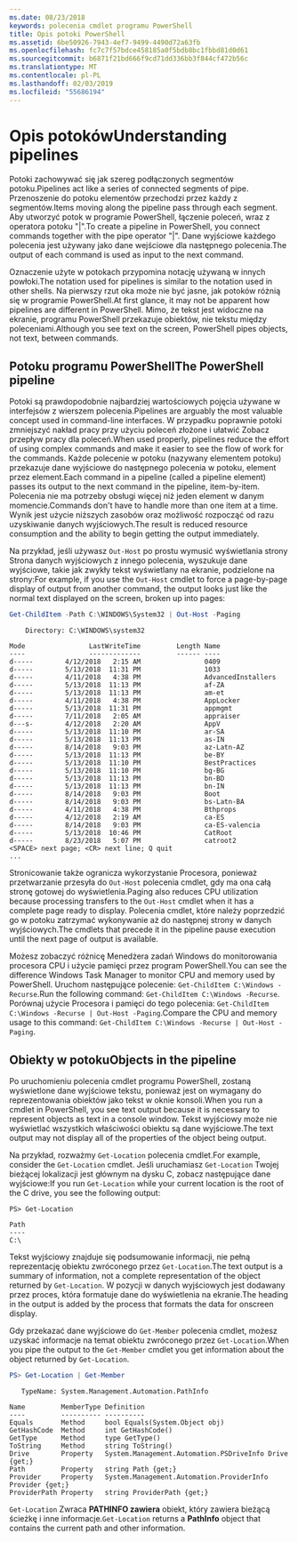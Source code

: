 ```yaml
---
ms.date: 08/23/2018
keywords: polecenia cmdlet programu PowerShell
title: Opis potoki PowerShell
ms.assetid: 6be50926-7943-4ef7-9499-4490d72a63fb
ms.openlocfilehash: fc7c7f57bdce458185a0f5bdb8bc1fbbd81d0d61
ms.sourcegitcommit: b6871f21bd666f9cd71dd336bb3f844cf472b56c
ms.translationtype: MT
ms.contentlocale: pl-PL
ms.lasthandoff: 02/03/2019
ms.locfileid: "55686194"
---
```

# <a name="understanding-pipelines"></a><span data-ttu-id="58910-103">Opis potoków</span><span class="sxs-lookup"><span data-stu-id="58910-103">Understanding pipelines</span></span>

<span data-ttu-id="58910-104">Potoki zachowywać się jak szereg podłączonych segmentów potoku.</span><span class="sxs-lookup"><span data-stu-id="58910-104">Pipelines act like a series of connected segments of pipe.</span></span> <span data-ttu-id="58910-105">Przenoszenie do potoku elementów przechodzi przez każdy z segmentów.</span><span class="sxs-lookup"><span data-stu-id="58910-105">Items moving along the pipeline pass through each segment.</span></span> <span data-ttu-id="58910-106">Aby utworzyć potok w programie PowerShell, łączenie poleceń, wraz z operatora potoku "|".</span><span class="sxs-lookup"><span data-stu-id="58910-106">To create a pipeline in PowerShell, you connect commands together with the pipe operator "|".</span></span> <span data-ttu-id="58910-107">Dane wyjściowe każdego polecenia jest używany jako dane wejściowe dla następnego polecenia.</span><span class="sxs-lookup"><span data-stu-id="58910-107">The output of each command is used as input to the next command.</span></span>

<span data-ttu-id="58910-108">Oznaczenie użyte w potokach przypomina notację używaną w innych powłoki.</span><span class="sxs-lookup"><span data-stu-id="58910-108">The notation used for pipelines is similar to the notation used in other shells.</span></span> <span data-ttu-id="58910-109">Na pierwszy rzut oka może nie być jasne, jak potoków różnią się w programie PowerShell.</span><span class="sxs-lookup"><span data-stu-id="58910-109">At first glance, it may not be apparent how pipelines are different in PowerShell.</span></span> <span data-ttu-id="58910-110">Mimo, że tekst jest widoczne na ekranie, programu PowerShell przekazuje obiektów, nie tekstu między poleceniami.</span><span class="sxs-lookup"><span data-stu-id="58910-110">Although you see text on the screen, PowerShell pipes objects, not text, between commands.</span></span>

## <a name="the-powershell-pipeline"></a><span data-ttu-id="58910-111">Potoku programu PowerShell</span><span class="sxs-lookup"><span data-stu-id="58910-111">The PowerShell pipeline</span></span>

<span data-ttu-id="58910-112">Potoki są prawdopodobnie najbardziej wartościowych pojęcia używane w interfejsów z wierszem polecenia.</span><span class="sxs-lookup"><span data-stu-id="58910-112">Pipelines are arguably the most valuable concept used in command-line interfaces.</span></span> <span data-ttu-id="58910-113">W przypadku poprawnie potoki zmniejszyć nakład pracy przy użyciu poleceń złożone i ułatwić Zobacz przepływ pracy dla poleceń.</span><span class="sxs-lookup"><span data-stu-id="58910-113">When used properly, pipelines reduce the effort of using complex commands and make it easier to see the flow of work for the commands.</span></span> <span data-ttu-id="58910-114">Każde polecenie w potoku (nazywany elementem potoku) przekazuje dane wyjściowe do następnego polecenia w potoku, element przez element.</span><span class="sxs-lookup"><span data-stu-id="58910-114">Each command in a pipeline (called a pipeline element) passes its output to the next command in the pipeline, item-by-item.</span></span> <span data-ttu-id="58910-115">Polecenia nie ma potrzeby obsługi więcej niż jeden element w danym momencie.</span><span class="sxs-lookup"><span data-stu-id="58910-115">Commands don't have to handle more than one item at a time.</span></span> <span data-ttu-id="58910-116">Wynik jest użycie niższych zasobów oraz możliwość rozpocząć od razu uzyskiwanie danych wyjściowych.</span><span class="sxs-lookup"><span data-stu-id="58910-116">The result is reduced resource consumption and the ability to begin getting the output immediately.</span></span>

<span data-ttu-id="58910-117">Na przykład, jeśli używasz `Out-Host` po prostu wymusić wyświetlania strony Strona danych wyjściowych z innego polecenia, wyszukuje dane wyjściowe, takie jak zwykły tekst wyświetlany na ekranie, podzielone na strony:</span><span class="sxs-lookup"><span data-stu-id="58910-117">For example, if you use the `Out-Host` cmdlet to force a page-by-page display of output from another command, the output looks just like the normal text displayed on the screen, broken up into pages:</span></span>

```powershell
Get-ChildItem -Path C:\WINDOWS\System32 | Out-Host -Paging
```

```Output
    Directory: C:\WINDOWS\system32

Mode                LastWriteTime         Length Name
----                -------------         ------ ----
d-----        4/12/2018   2:15 AM                0409
d-----        5/13/2018  11:31 PM                1033
d-----        4/11/2018   4:38 PM                AdvancedInstallers
d-----        5/13/2018  11:13 PM                af-ZA
d-----        5/13/2018  11:13 PM                am-et
d-----        4/11/2018   4:38 PM                AppLocker
d-----        5/13/2018  11:31 PM                appmgmt
d-----        7/11/2018   2:05 AM                appraiser
d---s-        4/12/2018   2:20 AM                AppV
d-----        5/13/2018  11:10 PM                ar-SA
d-----        5/13/2018  11:13 PM                as-IN
d-----        8/14/2018   9:03 PM                az-Latn-AZ
d-----        5/13/2018  11:13 PM                be-BY
d-----        5/13/2018  11:10 PM                BestPractices
d-----        5/13/2018  11:10 PM                bg-BG
d-----        5/13/2018  11:13 PM                bn-BD
d-----        5/13/2018  11:13 PM                bn-IN
d-----        8/14/2018   9:03 PM                Boot
d-----        8/14/2018   9:03 PM                bs-Latn-BA
d-----        4/11/2018   4:38 PM                Bthprops
d-----        4/12/2018   2:19 AM                ca-ES
d-----        8/14/2018   9:03 PM                ca-ES-valencia
d-----        5/13/2018  10:46 PM                CatRoot
d-----        8/23/2018   5:07 PM                catroot2
<SPACE> next page; <CR> next line; Q quit
...
```

<span data-ttu-id="58910-118">Stronicowanie także ogranicza wykorzystanie Procesora, ponieważ przetwarzanie przesyła do `Out-Host` polecenia cmdlet, gdy ma ona całą stronę gotowej do wyświetlenia.</span><span class="sxs-lookup"><span data-stu-id="58910-118">Paging also reduces CPU utilization because processing transfers to the `Out-Host` cmdlet when it has a complete page ready to display.</span></span> <span data-ttu-id="58910-119">Polecenia cmdlet, które należy poprzedzić go w potoku zatrzymać wykonywanie aż do następnej strony w danych wyjściowych.</span><span class="sxs-lookup"><span data-stu-id="58910-119">The cmdlets that precede it in the pipeline pause execution until the next page of output is available.</span></span>

<span data-ttu-id="58910-120">Możesz zobaczyć różnicę Menedżera zadań Windows do monitorowania procesora CPU i użycie pamięci przez program PowerShell.</span><span class="sxs-lookup"><span data-stu-id="58910-120">You can see the difference Windows Task Manager to monitor CPU and memory used by PowerShell.</span></span> <span data-ttu-id="58910-121">Uruchom następujące polecenie: `Get-ChildItem C:\Windows -Recurse`.</span><span class="sxs-lookup"><span data-stu-id="58910-121">Run the following command: `Get-ChildItem C:\Windows -Recurse`.</span></span> <span data-ttu-id="58910-122">Porównaj użycie Procesora i pamięci do tego polecenia: `Get-ChildItem C:\Windows -Recurse | Out-Host -Paging`.</span><span class="sxs-lookup"><span data-stu-id="58910-122">Compare the CPU and memory usage to this command: `Get-ChildItem C:\Windows -Recurse | Out-Host -Paging`.</span></span>

## <a name="objects-in-the-pipeline"></a><span data-ttu-id="58910-123">Obiekty w potoku</span><span class="sxs-lookup"><span data-stu-id="58910-123">Objects in the pipeline</span></span>

<span data-ttu-id="58910-124">Po uruchomieniu polecenia cmdlet programu PowerShell, zostaną wyświetlone dane wyjściowe tekstu, ponieważ jest on wymagany do reprezentowania obiektów jako tekst w oknie konsoli.</span><span class="sxs-lookup"><span data-stu-id="58910-124">When you run a cmdlet in PowerShell, you see text output because it is necessary to represent objects as text in a console window.</span></span> <span data-ttu-id="58910-125">Tekst wyjściowy może nie wyświetlać wszystkich właściwości obiektu są dane wyjściowe.</span><span class="sxs-lookup"><span data-stu-id="58910-125">The text output may not display all of the properties of the object being output.</span></span>

<span data-ttu-id="58910-126">Na przykład, rozważmy `Get-Location` polecenia cmdlet.</span><span class="sxs-lookup"><span data-stu-id="58910-126">For example, consider the `Get-Location` cmdlet.</span></span> <span data-ttu-id="58910-127">Jeśli uruchamiasz `Get-Location` Twojej bieżącej lokalizacji jest głównym na dysku C, zobacz następujące dane wyjściowe:</span><span class="sxs-lookup"><span data-stu-id="58910-127">If you run `Get-Location` while your current location is the root of the C drive, you see the following output:</span></span>

```
PS> Get-Location

Path
----
C:\
```

<span data-ttu-id="58910-128">Tekst wyjściowy znajduje się podsumowanie informacji, nie pełną reprezentację obiektu zwróconego przez `Get-Location`.</span><span class="sxs-lookup"><span data-stu-id="58910-128">The text output is a summary of information, not a complete representation of the object returned by `Get-Location`.</span></span> <span data-ttu-id="58910-129">W pozycji w danych wyjściowych jest dodawany przez proces, która formatuje dane do wyświetlenia na ekranie.</span><span class="sxs-lookup"><span data-stu-id="58910-129">The heading in the output is added by the process that formats the data for onscreen display.</span></span>

<span data-ttu-id="58910-130">Gdy przekazać dane wyjściowe do `Get-Member` polecenia cmdlet, możesz uzyskać informacje na temat obiektu zwróconego przez `Get-Location`.</span><span class="sxs-lookup"><span data-stu-id="58910-130">When you pipe the output to the `Get-Member` cmdlet you get information about the object returned by `Get-Location`.</span></span>

```powershell
PS> Get-Location | Get-Member
```

```Output
   TypeName: System.Management.Automation.PathInfo

Name         MemberType Definition
----         ---------- ----------
Equals       Method     bool Equals(System.Object obj)
GetHashCode  Method     int GetHashCode()
GetType      Method     type GetType()
ToString     Method     string ToString()
Drive        Property   System.Management.Automation.PSDriveInfo Drive {get;}
Path         Property   string Path {get;}
Provider     Property   System.Management.Automation.ProviderInfo Provider {get;}
ProviderPath Property   string ProviderPath {get;}
```

<span data-ttu-id="58910-131">`Get-Location` Zwraca **PATHINFO zawiera** obiekt, który zawiera bieżącą ścieżkę i inne informacje.</span><span class="sxs-lookup"><span data-stu-id="58910-131">`Get-Location` returns a **PathInfo** object that contains the current path and other information.</span></span>

